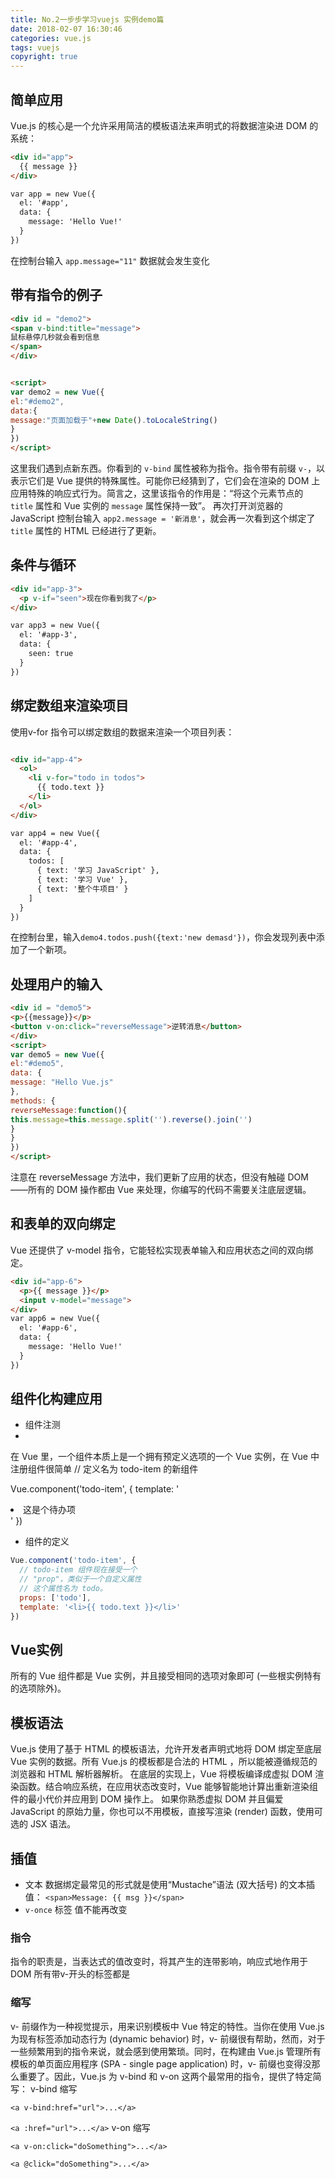 ```yaml
---
title: No.2一步步学习vuejs 实例demo篇
date: 2018-02-07 16:30:46
categories: vue.js
tags: vuejs
copyright: true
---
```

## 简单应用
Vue.js 的核心是一个允许采用简洁的模板语法来声明式的将数据渲染进 DOM 的系统：

```html
<div id="app">
  {{ message }}
</div>

var app = new Vue({
  el: '#app',
  data: {
    message: 'Hello Vue!'
  }
})
```

在控制台输入 `app.message="11"` 数据就会发生变化

## 带有指令的例子
```html
<div id = "demo2">
<span v-bind:title="message">
鼠标悬停几秒就会看到信息
</span>
</div>


<script>
var demo2 = new Vue({
el:"#demo2",
data:{
message:"页面加载于"+new Date().toLocaleString()
}
})
</script>

```
这里我们遇到点新东西。你看到的 `v-bind` 属性被称为指令。指令带有前缀 `v-`，以表示它们是 Vue 提供的特殊属性。可能你已经猜到了，它们会在渲染的 DOM 上应用特殊的响应式行为。简言之，这里该指令的作用是：“将这个元素节点的` title` 属性和 Vue 实例的 `message` 属性保持一致”。
再次打开浏览器的 JavaScript 控制台输入 `app2.message = '新消息'`，就会再一次看到这个绑定了 `title` 属性的 HTML 已经进行了更新。
## 条件与循环
```html
<div id="app-3">
  <p v-if="seen">现在你看到我了</p>
</div>

var app3 = new Vue({
  el: '#app-3',
  data: {
    seen: true
  }
})
```
## 绑定数组来渲染项目
使用v-for 指令可以绑定数组的数据来渲染一个项目列表：
```html

<div id="app-4">
  <ol>
    <li v-for="todo in todos">
      {{ todo.text }}
    </li>
  </ol>
</div>

var app4 = new Vue({
  el: '#app-4',
  data: {
    todos: [
      { text: '学习 JavaScript' },
      { text: '学习 Vue' },
      { text: '整个牛项目' }
    ]
  }
})
```




在控制台里，输入`demo4.todos.push({text:'new demasd'})`，你会发现列表中添加了一个新项。


## 处理用户的输入

```html
<div id = "demo5">
<p>{{message}}</p>
<button v-on:click="reverseMessage">逆转消息</button>
</div>
<script>
var demo5 = new Vue({
el:"#demo5",
data: {
message: "Hello Vue.js"
},
methods: {
reverseMessage:function(){
this.message=this.message.split('').reverse().join('')
}
}
})
</script>
```

注意在 reverseMessage 方法中，我们更新了应用的状态，但没有触碰 DOM——所有的 DOM 操作都由 Vue 来处理，你编写的代码不需要关注底层逻辑。


## 和表单的双向绑定
Vue 还提供了 v-model 指令，它能轻松实现表单输入和应用状态之间的双向绑定。
```html
<div id="app-6">
  <p>{{ message }}</p>
  <input v-model="message">
</div>
var app6 = new Vue({
  el: '#app-6',
  data: {
    message: 'Hello Vue!'
  }
})
```

## 组件化构建应用

- 组件注测
- 
在 Vue 里，一个组件本质上是一个拥有预定义选项的一个 Vue 实例，在 Vue 中注册组件很简单
// 定义名为 todo-item 的新组件

Vue.component('todo-item', {
  template: '<li>这是个待办项</li>'
})

- 组件的定义
```javascript
Vue.component('todo-item', {
  // todo-item 组件现在接受一个
  // "prop"，类似于一个自定义属性
  // 这个属性名为 todo。
  props: ['todo'],
  template: '<li>{{ todo.text }}</li>'
})
```

## Vue实例

所有的 Vue 组件都是 Vue 实例，并且接受相同的选项对象即可 (一些根实例特有的选项除外)。

## 模板语法


Vue.js 使用了基于 HTML 的模板语法，允许开发者声明式地将 DOM 绑定至底层 Vue 实例的数据。所有 Vue.js 的模板都是合法的 HTML ，所以能被遵循规范的浏览器和 HTML 解析器解析。
在底层的实现上，Vue 将模板编译成虚拟 DOM 渲染函数。结合响应系统，在应用状态改变时，Vue 能够智能地计算出重新渲染组件的最小代价并应用到 DOM 操作上。
如果你熟悉虚拟 DOM 并且偏爱 JavaScript 的原始力量，你也可以不用模板，直接写渲染 (render) 函数，使用可选的 JSX 语法。


## 插值

- 文本
数据绑定最常见的形式就是使用“Mustache”语法 (双大括号) 的文本插值：
`<span>Message: {{ msg }}</span>`
- `v-once` 标签 值不能再改变

### 指令

指令的职责是，当表达式的值改变时，将其产生的连带影响，响应式地作用于 DOM
所有带v-开头的标签都是

### 缩写


v- 前缀作为一种视觉提示，用来识别模板中 Vue 特定的特性。当你在使用 Vue.js 为现有标签添加动态行为 (dynamic behavior) 时，v- 前缀很有帮助，然而，对于一些频繁用到的指令来说，就会感到使用繁琐。同时，在构建由 Vue.js 管理所有模板的单页面应用程序 (SPA - single page application) 时，v- 前缀也变得没那么重要了。因此，Vue.js 为 v-bind 和 v-on 这两个最常用的指令，提供了特定简写：
v-bind 缩写

<!-- 完整语法 -->
`<a v-bind:href="url">...</a>`

<!-- 缩写 -->
`<a :href="url">...</a>`
v-on 缩写

<!-- 完整语法 -->
`<a v-on:click="doSomething">...</a>`

<!-- 缩写 -->
`<a @click="doSomething">...</a>`


